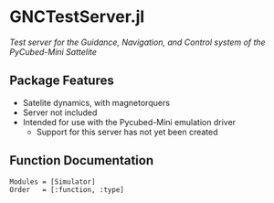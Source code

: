 # GNCTestServer.jl
*Test server for the Guidance, Navigation, and Control system of the PyCubed-Mini Sattelite*
## Package Features
- Satelite dynamics, with magnetorquers
- Server not included
- Intended for use with the Pycubed-Mini emulation driver
    - Support for this server has not yet been created
## Function Documentation
```@autodocs
Modules = [Simulator]
Order   = [:function, :type]
```